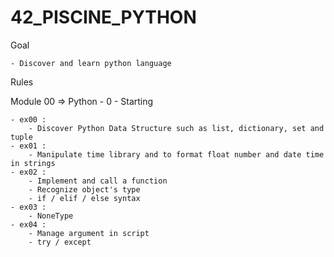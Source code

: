 # 42_PISCINE_PYTHON

Goal

    - Discover and learn python language

Rules


Module 00 => Python - 0 - Starting
    
    - ex00 : 
        - Discover Python Data Structure such as list, dictionary, set and tuple
    - ex01 :
        - Manipulate time library and to format float number and date time in strings
    - ex02 :
        - Implement and call a function
        - Recognize object's type
        - if / elif / else syntax
    - ex03 :
        - NoneType
    - ex04 :
        - Manage argument in script
        - try / except
    

